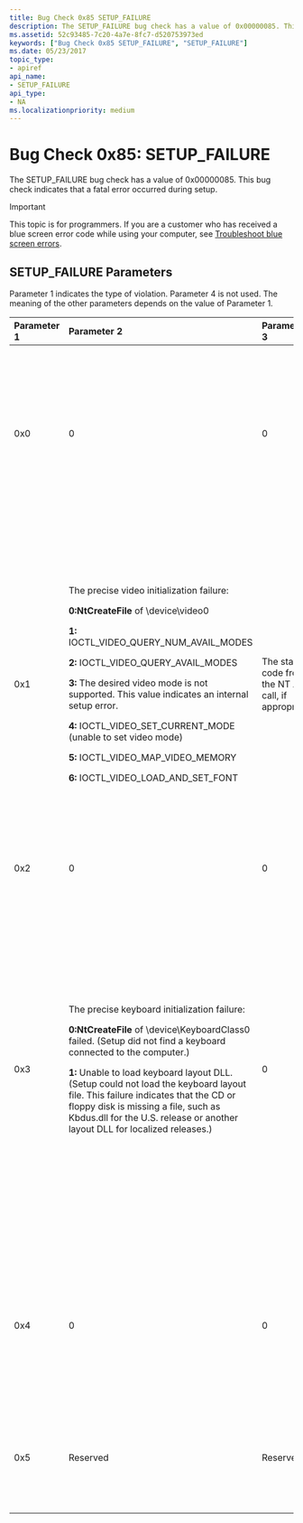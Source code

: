 ```yaml
---
title: Bug Check 0x85 SETUP_FAILURE
description: The SETUP_FAILURE bug check has a value of 0x00000085. This bug check indicates that a fatal error occurred during setup.
ms.assetid: 52c93485-7c20-4a7e-8fc7-d520753973ed
keywords: ["Bug Check 0x85 SETUP_FAILURE", "SETUP_FAILURE"]
ms.date: 05/23/2017
topic_type:
- apiref
api_name:
- SETUP_FAILURE
api_type:
- NA
ms.localizationpriority: medium
---
```


# Bug Check 0x85: SETUP\_FAILURE


The SETUP\_FAILURE bug check has a value of 0x00000085. This bug check indicates that a fatal error occurred during setup.

> [!IMPORTANT]
> This topic is for programmers. If you are a customer who has received a blue screen error code while using your computer, see [Troubleshoot blue screen errors](https://www.windows.com/stopcode).


## SETUP\_FAILURE Parameters


Parameter 1 indicates the type of violation. Parameter 4 is not used. The meaning of the other parameters depends on the value of Parameter 1.

<table>
<colgroup>
<col width="25%" />
<col width="25%" />
<col width="25%" />
<col width="25%" />
</colgroup>
<thead>
<tr class="header">
<th align="left">Parameter 1</th>
<th align="left">Parameter 2</th>
<th align="left">Parameter 3</th>
<th align="left">Cause</th>
</tr>
</thead>
<tbody>
<tr class="odd">
<td align="left"><p>0x0</p></td>
<td align="left"><p>0</p></td>
<td align="left"><p>0</p></td>
<td align="left"><p>The OEM HAL font is not a valid .fon format file, so setup cannot display text.</p>
<p>This cause indicates that Vga<em>xxx</em>.fon on the boot floppy or CD is damaged.</p></td>
</tr>
<tr class="even">
<td align="left"><p>0x1</p></td>
<td align="left"><p>The precise video initialization failure:</p>
<p><strong>0:NtCreateFile</strong> of \device\video0</p>
<p><strong>1:</strong> IOCTL_VIDEO_QUERY_NUM_AVAIL_MODES</p>
<p><strong>2:</strong> IOCTL_VIDEO_QUERY_AVAIL_MODES</p>
<p><strong>3:</strong> The desired video mode is not supported. This value indicates an internal setup error.</p>
<p><strong>4:</strong> IOCTL_VIDEO_SET_CURRENT_MODE (unable to set video mode)</p>
<p><strong>5:</strong> IOCTL_VIDEO_MAP_VIDEO_MEMORY</p>
<p><strong>6:</strong> IOCTL_VIDEO_LOAD_AND_SET_FONT</p></td>
<td align="left"><p>The status code from the NT API call, if appropriate</p></td>
<td align="left"><p>Video initialization failed.</p>
<p>This failure might indicate that the disk that contains Vga.sys (or another video driver that is appropriate to the computer) is damaged or that the computer has video hardware that the Microsoft Windows operating system cannot communicate with.</p>
<p></p></td>
</tr>
<tr class="odd">
<td align="left"><p>0x2</p></td>
<td align="left"><p>0</p></td>
<td align="left"><p>0</p></td>
<td align="left"><p>Out of memory.</p>
<p></p></td>
</tr>
<tr class="even">
<td align="left"><p>0x3</p></td>
<td align="left"><p>The precise keyboard initialization failure:</p>
<p><strong>0:NtCreateFile</strong> of \device\KeyboardClass0 failed. (Setup did not find a keyboard connected to the computer.)</p>
<p><strong>1:</strong> Unable to load keyboard layout DLL. (Setup could not load the keyboard layout file. This failure indicates that the CD or floppy disk is missing a file, such as Kbdus.dll for the U.S. release or another layout DLL for localized releases.)</p></td>
<td align="left"><p>0</p></td>
<td align="left"><p>Keyboard initialization failed.</p>
<p>This failure might indicate that the disk that contains the keyboard driver (I8042prt.sys or Kbdclass.sys) is damaged or that the computer has keyboard hardware that Windows cannot communicate with. This failure might also mean that the keyboard layout DLL could not be loaded.</p>
<p></p></td>
</tr>
<tr class="odd">
<td align="left"><p>0x4</p></td>
<td align="left"><p>0</p></td>
<td align="left"><p>0</p></td>
<td align="left"><p>Setup could not resolve the ARC device path name of the device that setup was started from.</p>
<p>This error is an internal setup error.</p></td>
</tr>
<tr class="even">
<td align="left"><p>0x5</p></td>
<td align="left"><p>Reserved</p></td>
<td align="left"><p>Reserved</p></td>
<td align="left"><p>Partitioning sanity check failed.</p>
<p>This error indicates a bug in a disk driver.</p>
<p></p></td>
</tr>
</tbody>
</table>

 

 

 




